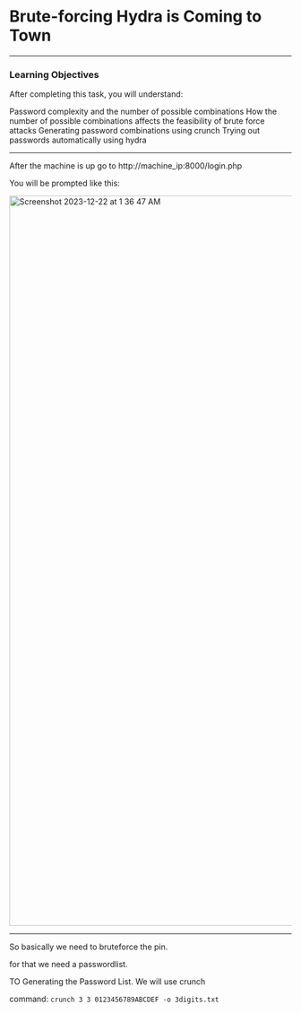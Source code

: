 # Brute-forcing Hydra is Coming to Town

---

### Learning Objectives
After completing this task, you will understand:

Password complexity and the number of possible combinations
How the number of possible combinations affects the feasibility of brute force attacks
Generating password combinations using crunch
Trying out passwords automatically using hydra

---

After the machine is up go to http://machine_ip:8000/login.php

You will be prompted like this:

<img width="1303" alt="Screenshot 2023-12-22 at 1 36 47 AM" src="https://github.com/Lynk4/Advent-of-Cyber-2023/assets/44930131/4c294cb3-7854-4826-9194-fdd4f5e789e5">

---

So basically we need to bruteforce the pin.

for that we need a passwordlist.

TO Generating the Password List. We will use crunch

command: ```crunch 3 3 0123456789ABCDEF -o 3digits.txt```



